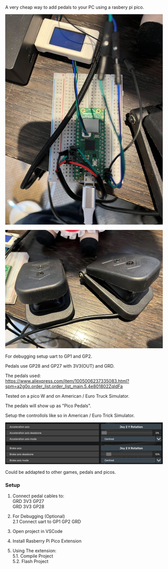 A very cheap way to add pedals to your PC using a rasbery pi pico.  

![Board](board.jpg)   

![Pedals](pedals.jpg)

For debugging setup uart to GP1 and GP2.  

Pedals use GP28 and GP27 with 3V3(OUT) and GRD.  

The pedals used: https://www.aliexpress.com/item/1005006237335083.html?spm=a2g0o.order_list.order_list_main.5.4e801802ZqldFa  

Tested on a pico W and on American / Euro Truck Simulator.  

The pedals will show up as "Pico Pedals".  

Setup the controllols like so in American / Euro Trick Simulator.  

![alt text](<ts_controls.png>)  

Could be addapted to other games, pedals and picos.  

### Setup  
1. Connect pedal cables to:  
GRD 3V3 GP27  
GRD 3V3 GP28  
  
2. For Debugging (Optional)  
2.1 Connect uart to GP1 GP2 GRD  

3. Open project in VSCode  
4. Install Rasberry Pi Pico Extension
  
5. Using The extension:  
  5.1. Compile Project  
  5.2. Flash Project  